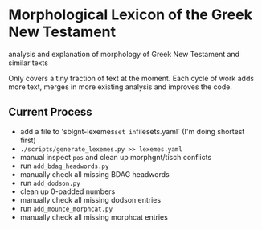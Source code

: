 # Morphological Lexicon of the Greek New Testament

analysis and explanation of morphology of Greek New Testament and similar texts

Only covers a tiny fraction of text at the moment. Each cycle of work adds more
text, merges in more existing analysis and improves the code.

## Current Process

* add a file to 'sblgnt-lexemes` set in `filesets.yaml` (I'm doing shortest first)
* `./scripts/generate_lexemes.py >> lexemes.yaml`
* manual inspect `pos` and clean up morphgnt/tisch conflicts
* run `add_bdag_headwords.py`
* manually check all missing BDAG headwords
* run `add_dodson.py`
* clean up 0-padded numbers
* manually check all missing dodson entries
* run `add_mounce_morphcat.py`
* manually check all missing morphcat entries
